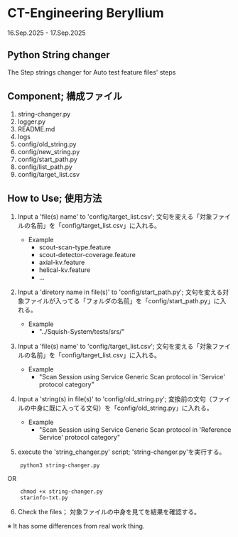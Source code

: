 # CT-Engineering Beryllium

16.Sep.2025 - 17.Sep.2025

## Python String changer

The Step strings changer for Auto test feature files' steps

## Component; 構成ファイル
1. string-changer.py
2. logger.py
3. README.md
4. logs
5. config/old_string.py
6. config/new_string.py
7. config/start_path.py
8. config/list_path.py
9. config/target_list.csv

## How to Use; 使用方法
1. Input a 'file(s) name' to 'config/target_list.csv'; 文句を変える「対象ファイルの名前」を「config/target_list.csv」に入れる。
    - Example
        - scout-scan-type.feature
        - scout-detector-coverage.feature
        - axial-kv.feature
        - helical-kv.feature
        - ...
2. Input a 'diretory name in file(s)' to 'config/start_path.py'; 文句を変える対象ファイルが入ってる「フォルダの名前」を「config/start_path.py」に入れる。
    - Example
        - "../Squish-System/tests/srs/"

3. Input a 'file(s) name' to 'config/target_list.csv'; 文句を変える「対象ファイルの名前」を「config/target_list.csv」に入れる。
    - Example
        - "Scan Session using Service Generic Scan protocol in 'Service' protocol category"

4. Input a 'string(s) in file(s)' to 'config/old_string.py'; 変換前の文句（ファイルの中身に既に入ってる文句）を「config/old_string.py」に入れる。
    - Example
        - "Scan Session using Service Generic Scan protocol in 'Reference Service' protocol category"

5. execute the 'string_changer.py' script; 'string-changer.py'を実行する。
```shell
    python3 string-changer.py 
```
OR
```shell
    chmod +x string-changer.py
    starinfo-txt.py 
```

6. Check the files； 対象ファイルの中身を見てを結果を確認する。

※ It has some differences from real work thing.



